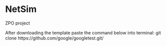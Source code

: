 # NetSim
ZPO project

After downloading the template paste the command below into terminal:
git clone ht<span>tps://g</span>ithub.com/google/googletest.git/
